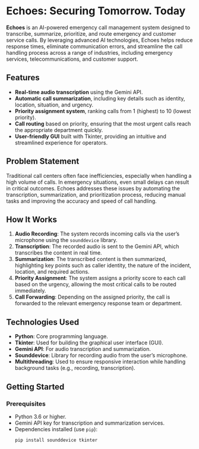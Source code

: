 # Echoes: Securing Tomorrow. Today

**Echoes** is an AI-powered emergency call management system designed to transcribe, summarize, prioritize, and route emergency and customer service calls. By leveraging advanced AI technologies, Echoes helps reduce response times, eliminate communication errors, and streamline the call handling process across a range of industries, including emergency services, telecommunications, and customer support.

## Features
- **Real-time audio transcription** using the Gemini API.
- **Automatic call summarization**, including key details such as identity, location, situation, and urgency.
- **Priority assignment system**, ranking calls from 1 (highest) to 10 (lowest priority).
- **Call routing** based on priority, ensuring that the most urgent calls reach the appropriate department quickly.
- **User-friendly GUI** built with Tkinter, providing an intuitive and streamlined experience for operators.

## Problem Statement
Traditional call centers often face inefficiencies, especially when handling a high volume of calls. In emergency situations, even small delays can result in critical outcomes. Echoes addresses these issues by automating the transcription, summarization, and prioritization process, reducing manual tasks and improving the accuracy and speed of call handling.

## How It Works
1. **Audio Recording**: The system records incoming calls via the user’s microphone using the `sounddevice` library.
2. **Transcription**: The recorded audio is sent to the Gemini API, which transcribes the content in real time.
3. **Summarization**: The transcribed content is then summarized, highlighting key points such as caller identity, the nature of the incident, location, and required actions.
4. **Priority Assignment**: The system assigns a priority score to each call based on the urgency, allowing the most critical calls to be routed immediately.
5. **Call Forwarding**: Depending on the assigned priority, the call is forwarded to the relevant emergency response team or department.

## Technologies Used
- **Python**: Core programming language.
- **Tkinter**: Used for building the graphical user interface (GUI).
- **Gemini API**: For audio transcription and summarization.
- **Sounddevice**: Library for recording audio from the user’s microphone.
- **Multithreading**: Used to ensure responsive interaction while handling background tasks (e.g., recording, transcription).

## Getting Started

### Prerequisites
- Python 3.6 or higher.
- Gemini API key for transcription and summarization services.
- Dependencies installed (use `pip`):
  ```bash
  pip install sounddevice tkinter
